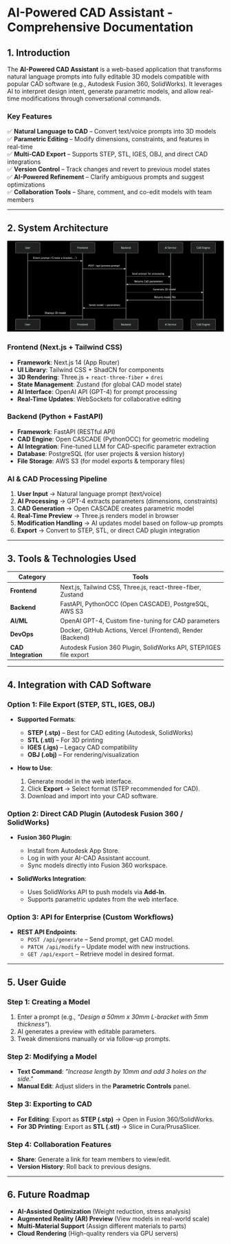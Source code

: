 # **AI-Powered CAD Assistant - Comprehensive Documentation**  

## **1. Introduction**  
The **AI-Powered CAD Assistant** is a web-based application that transforms natural language prompts into fully editable 3D models compatible with popular CAD software (e.g., Autodesk Fusion 360, SolidWorks). It leverages AI to interpret design intent, generate parametric models, and allow real-time modifications through conversational commands.  

### **Key Features**  
✅ **Natural Language to CAD** – Convert text/voice prompts into 3D models  
✅ **Parametric Editing** – Modify dimensions, constraints, and features in real-time  
✅ **Multi-CAD Export** – Supports STEP, STL, IGES, OBJ, and direct CAD integrations  
✅ **Version Control** – Track changes and revert to previous model states  
✅ **AI-Powered Refinement** – Clarify ambiguous prompts and suggest optimizations  
✅ **Collaboration Tools** – Share, comment, and co-edit models with team members  

---

## **2. System Architecture**  

![alt text](seq_diagram.png)

### **Frontend (Next.js + Tailwind CSS)**  
- **Framework**: Next.js 14 (App Router)  
- **UI Library**: Tailwind CSS + ShadCN for components  
- **3D Rendering**: Three.js + `react-three-fiber` + `drei`  
- **State Management**: Zustand (for global CAD model state)  
- **AI Interface**: OpenAI API (GPT-4) for prompt processing  
- **Real-Time Updates**: WebSockets for collaborative editing  

### **Backend (Python + FastAPI)**  
- **Framework**: FastAPI (RESTful API)  
- **CAD Engine**: Open CASCADE (PythonOCC) for geometric modeling  
- **AI Integration**: Fine-tuned LLM for CAD-specific parameter extraction  
- **Database**: PostgreSQL (for user projects & version history)  
- **File Storage**: AWS S3 (for model exports & temporary files)  

### **AI & CAD Processing Pipeline**  
1. **User Input** → Natural language prompt (text/voice)  
2. **AI Processing** → GPT-4 extracts parameters (dimensions, constraints)  
3. **CAD Generation** → Open CASCADE creates parametric model  
4. **Real-Time Preview** → Three.js renders model in browser  
5. **Modification Handling** → AI updates model based on follow-up prompts  
6. **Export** → Convert to STEP, STL, or direct CAD plugin integration  

---

## **3. Tools & Technologies Used**  

| **Category**       | **Tools**                                                                 |
|--------------------|--------------------------------------------------------------------------|
| **Frontend**       | Next.js, Tailwind CSS, Three.js, react-three-fiber, Zustand              |
| **Backend**        | FastAPI, PythonOCC (Open CASCADE), PostgreSQL, AWS S3                    |
| **AI/ML**          | OpenAI GPT-4, Custom fine-tuning for CAD parameters                      |
| **DevOps**         | Docker, GitHub Actions, Vercel (Frontend), Render (Backend)              |
| **CAD Integration**| Autodesk Fusion 360 Plugin, SolidWorks API, STEP/IGES file export        |

---

## **4. Integration with CAD Software**  

### **Option 1: File Export (STEP, STL, IGES, OBJ)**  
- **Supported Formats**:  
  - **STEP (.stp)** – Best for CAD editing (Autodesk, SolidWorks)  
  - **STL (.stl)** – For 3D printing  
  - **IGES (.igs)** – Legacy CAD compatibility  
  - **OBJ (.obj)** – For rendering/visualization  

- **How to Use**:  
  1. Generate model in the web interface.  
  2. Click **Export** → Select format (STEP recommended for CAD).  
  3. Download and import into your CAD software.  

### **Option 2: Direct CAD Plugin (Autodesk Fusion 360 / SolidWorks)**  
- **Fusion 360 Plugin**:  
  - Install from Autodesk App Store.  
  - Log in with your AI-CAD Assistant account.  
  - Sync models directly into Fusion 360 workspace.  

- **SolidWorks Integration**:  
  - Uses SolidWorks API to push models via **Add-In**.  
  - Supports parametric updates from the web interface.  

### **Option 3: API for Enterprise (Custom Workflows)**  
- **REST API Endpoints**:  
  - `POST /api/generate` – Send prompt, get CAD model.  
  - `PATCH /api/modify` – Update model with new instructions.  
  - `GET /api/export` – Retrieve model in desired format.  

---

## **5. User Guide**  

### **Step 1: Creating a Model**  
1. Enter a prompt (e.g., *"Design a 50mm x 30mm L-bracket with 5mm thickness"*).  
2. AI generates a preview with editable parameters.  
3. Tweak dimensions manually or via follow-up prompts.  

### **Step 2: Modifying a Model**  
- **Text Command**: *"Increase length by 10mm and add 3 holes on the side."*  
- **Manual Edit**: Adjust sliders in the **Parametric Controls** panel.  

### **Step 3: Exporting to CAD**  
- **For Editing**: Export as **STEP (.stp)** → Open in Fusion 360/SolidWorks.  
- **For 3D Printing**: Export as **STL (.stl)** → Slice in Cura/PrusaSlicer.  

### **Step 4: Collaboration Features**  
- **Share**: Generate a link for team members to view/edit.  
- **Version History**: Roll back to previous designs.  

---

## **6. Future Roadmap**  
- **AI-Assisted Optimization** (Weight reduction, stress analysis)  
- **Augmented Reality (AR) Preview** (View models in real-world scale)  
- **Multi-Material Support** (Assign different materials to parts)  
- **Cloud Rendering** (High-quality renders via GPU servers)  
